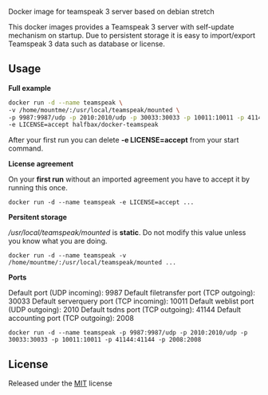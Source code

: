 Docker image for teamspeak 3 server
based on debian stretch

This docker images provides a Teamspeak 3 server with self-update mechanism on startup. Due to persistent storage it is easy to import/export Teamspeak 3 data such as database or license.

## Usage

**Full example**

```sh
docker run -d --name teamspeak \
-v /home/mountme/:/usr/local/teamspeak/mounted \
-p 9987:9987/udp -p 2010:2010/udp -p 30033:30033 -p 10011:10011 -p 41144:41144 -p 2008:2008 \
-e LICENSE=accept halfbax/docker-teamspeak
```
After your first run you can delete **-e LICENSE=accept** from your start command.


**License agreement**

On your **first run** without an imported agreement you have to accept it by running this once.
```
docker run -d --name teamspeak -e LICENSE=accept ...
```


**Persitent storage** 

*/usr/local/teamspeak/mounted* is **static**. Do not modify this value unless you know what you are doing.
```
docker run -d --name teamspeak -v /home/mountme/:/usr/local/teamspeak/mounted ...
```


**Ports**

Default port (UDP incoming): 9987
Default filetransfer port (TCP outgoing): 30033
Default serverquery port (TCP incoming): 10011
Default weblist port (UDP outgoing): 2010
Default tsdns port (TCP outgoing): 41144
Default accounting port (TCP outgoing): 2008

```
docker run -d --name teamspeak -p 9987:9987/udp -p 2010:2010/udp -p 30033:30033 -p 10011:10011 -p 41144:41144 -p 2008:2008
```

## License

Released under the [MIT](LICENSE) license
